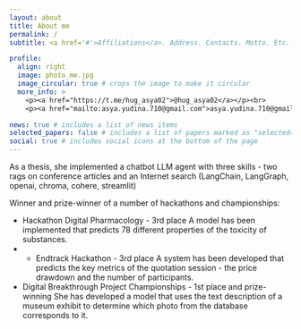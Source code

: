 ```yaml
---
layout: about
title: About me
permalink: /
subtitle: <a href='#'>Affiliations</a>. Address. Contacts. Motto. Etc.

profile:
  align: right
  image: photo_me.jpg
  image_circular: true # crops the image to make it circular
  more_info: >
    <p><a href="https://t.me/hug_asya02">@hug_asya02</a></p><br>
    <p><a href="mailto:asya.yudina.710@gmail.com">asya.yudina.710@gmail.com</a></p>

news: true # includes a list of news items
selected_papers: false # includes a list of papers marked as "selected={true}"
social: true # includes social icons at the bottom of the page
---
```

As a thesis, she implemented a chatbot LLM agent with three skills - two rags on conference articles and an Internet search (LangChain, LangGraph, openai, chroma, cohere, streamlit)

Winner and prize-winner of a number of hackathons and championships:
- Hackathon Digital Pharmacology - 3rd place
A model has been implemented that predicts 78 different properties
of the toxicity of substances.
- - Endtrack Hackathon - 3rd place
A system has been developed that predicts the key metrics
of the quotation session - the price drawdown and the number of participants.
- Digital Breakthrough Project Championships - 1st place and
prize-winning
She has developed a model that uses the text description
of a museum exhibit to determine which photo from
the database corresponds to it.
